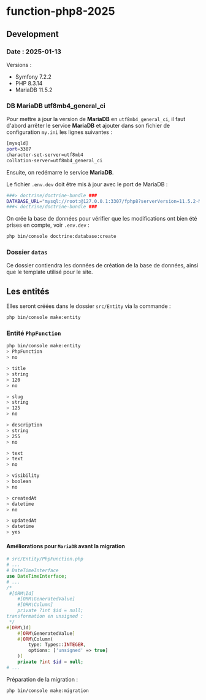 # function-php8-2025

## Development

### Date : 2025-01-13

Versions : 

- Symfony 7.2.2
- PHP 8.3.14
- MariaDB 11.5.2

### DB MariaDB utf8mb4_general_ci

Pour mettre à jour la version de **MariaDB** en `utf8mb4_general_ci`, il faut d'abord arrêter le service **MariaDB** et ajouter dans son fichier de configuration `my.ini` les lignes suivantes :

```bash
[mysqld]
port=3307
character-set-server=utf8mb4
collation-server=utf8mb4_general_ci
```

Ensuite, on redémarre le service **MariaDB**.

Le fichier `.env.dev` doit être mis à jour avec le port de MariaDB :

```bash
###> doctrine/doctrine-bundle ###
DATABASE_URL="mysql://root:@127.0.0.1:3307/fphp8?serverVersion=11.5.2-MariaDB&charset=utf8mb4"
###< doctrine/doctrine-bundle ###
```

On crée la base de données pour vérifier que les modifications ont bien été prises en compte, voir `.env.dev` :

```bash
php bin/console doctrine:database:create
```

### Dossier `datas`

Ce dossier contiendra les données de création de la base de données, ainsi que le template utilisé pour le site.

## Les entités

Elles seront créées dans le dossier `src/Entity` via la commande :

```bash
php bin/console make:entity
```

### Entité `PhpFunction`

```bash
php bin/console make:entity 
> PhpFunction
> no

> title
> string
> 120
> no

> slug
> string
> 125
> no

> description
> string
> 255
> no

> text
> text
> no

> visibility
> boolean
> no

> createdAt
> datetime
> no

> updatedAt
> datetime
> yes

```

#### Améliorations pour `MariaDB` avant la migration

```php
# src/Entity/PhpFunction.php
# ...
# DateTimeInterface
use DateTimeInterface;
# ...
/*
 #[ORM\Id]
    #[ORM\GeneratedValue]
    #[ORM\Column]
    private ?int $id = null;
transformation en unsigned :
 */
#[ORM\Id]
    #[ORM\GeneratedValue]
    #[ORM\Column(
        type: Types::INTEGER,
        options: ['unsigned' => true]
    )]
    private ?int $id = null;
# ...

```

Préparation de la migration :

```bash
php bin/console make:migration
```
